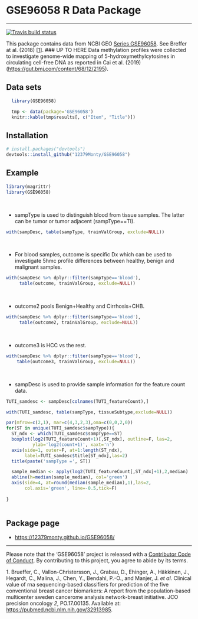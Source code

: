 GSE96058 R Data Package
================

-----

[![Travis build
status](https://travis-ci.com/12379Monty/GSE96058.svg?branch=master)](https://travis-ci.com/12379Monty/GSE96058)

<!-- README.md is generated from README.Rmd. Please edit that file -->

This package contains data from NCBI GEO [Series
GSE96058](https://www.ncbi.nlm.nih.gov/geo/query/acc.cgi?acc=GSE96058).
See Breffer at al. (2018) \[[1](#ref-Brueffer:2018aa)\]. \#\#\# UP TO
HERE Data methylation profiles were collected to investigate genome-wide
mapping of 5-hydroxymethylcytosines in circulating cell-free DNA as
reported in Cai et al. (2019)
(<https://gut.bmj.com/content/68/12/2195>).

<!-- [@Cai:2019aa] pandoc citations dont work on github (github_document?) -->

## Data sets

``` r
  library(GSE96058)

  tmp <- data(package='GSE96058')
  knitr::kable(tmp$results[, c("Item", "Title")])
```

## Installation

``` r
# install.packages("devtools")
devtools::install_github("12379Monty/GSE96058")
```

## Example

``` r
library(magrittr)
library(GSE96058)
```

<br/>

  - sampType is used to distinguish blood from tissue samples. The
    latter can be tumor or tumor adjacent (sampType==TI).

<!-- end list -->

``` r
with(sampDesc, table(sampType, trainValGroup, exclude=NULL))
```

<br/>

  - For blood samples, outcome is specific Dx which can be used to
    investigate 5hmc profile differences between healthy, benign and
    malignant samples.

<!-- end list -->

``` r
with(sampDesc %>% dplyr::filter(sampType=='blood'), 
     table(outcome, trainValGroup, exclude=NULL))
```

<br/>

  - outcome2 pools Benign+Healthy and Cirrhosis+CHB.

<!-- end list -->

``` r
with(sampDesc %>% dplyr::filter(sampType=='blood'), 
     table(outcome2, trainValGroup, exclude=NULL))
```

<br/>

  - outcome3 is HCC vs the rest.

<!-- end list -->

``` r
with(sampDesc %>% dplyr::filter(sampType=='blood'), 
    table(outcome3, trainValGroup, exclude=NULL))
```

<br/>

  - sampDesc is used to provide sample information for the feature count
    data.

<!-- end list -->

``` r
TUTI_samdesc <- sampDesc[colnames(TUTI_featureCount),]

with(TUTI_samdesc, table(sampType, tissueSubtype,exclude=NULL))

par(mfrow=c(2,1), mar=c(4,3,2,3),oma=c(0,0,2,0))
for(ST in unique(TUTI_samdesc$sampType)){
  ST_ndx <- which(TUTI_samdesc$sampType==ST)
  boxplot(log2(TUTI_featureCount+1)[,ST_ndx], outline=F, las=2, 
          ylab='log2(count+1)', xaxt='n')
  axis(side=1, outer=F, at=1:length(ST_ndx), 
       label=TUTI_samdesc$title[ST_ndx],las=2)
  title(paste('sampType =', ST)) 

  sample_median <- apply(log2(TUTI_featureCount[,ST_ndx]+1),2,median)
  abline(h=median(sample_median), col='green')
  axis(side=4, at=round(median(sample_median),1),las=2, 
       col.axis='green', line=-0.5,tick=F)
 
}
 
```

## Package page

  - <https://12379monty.github.io/GSE96058/>

<!-- DOESNT WORK WITH GITHUB
## References
<div id="refs"></div>
-->

-----

Please note that the ‘GSE96058’ project is released with a [Contributor
Code of Conduct](.github/CODE_OF_CONDUCT.md). By contributing to this
project, you agree to abide by its terms.

<!--

Rscript -e "rmarkdown::render('README.Rmd')"

# nohup Rscript -e "rmarkdown::render('README.Rmd')" > README.log  &


-->

<div id="refs" class="references">

<div id="ref-Brueffer:2018aa">

1\. Brueffer, C., Vallon-Christersson, J., Grabau, D., Ehinger, A.,
Häkkinen, J., Hegardt, C., Malina, J., Chen, Y., Bendahl, P.-O., and
Manjer, J. *et al.* Clinical value of rna sequencing-based classifiers
for prediction of the five conventional breast cancer biomarkers: A
report from the population-based multicenter sweden cancerome analysis
network-breast initiative. JCO precision oncology *2*, PO.17.00135.
Available at: <https://pubmed.ncbi.nlm.nih.gov/32913985>.

</div>

</div>
